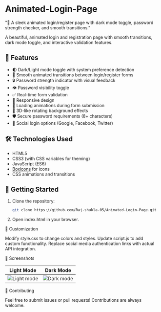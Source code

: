 # Animated-Login-Page
"🌟 A sleek animated login/register page with dark mode toggle, password strength checker, and smooth transitions."

A beautiful, animated login and registration page with smooth transitions, dark mode toggle, and interactive validation features.

## 🎯 Features

- 🌓 Dark/Light mode toggle with system preference detection
- 🔄 Smooth animated transitions between login/register forms
- 🔒 Password strength indicator with visual feedback
- 👁️ Password visibility toggle
- ✅ Real-time form validation
- 📱 Responsive design
- 🚀 Loading animations during form submission
- 🔄 3D-like rotating background effects
- 🛡️ Secure password requirements (8+ characters)
- 📱 Social login options (Google, Facebook, Twitter)

## 🛠️ Technologies Used

- HTML5
- CSS3 (with CSS variables for theming)
- JavaScript (ES6)
- [Boxicons](https://boxicons.com/) for icons
- CSS animations and transitions

## 🚀 Getting Started

1. Clone the repository:
   ```bash
   git clone https://github.com/Raj-shukla-05/Animated-Login-Page.git
2. Open index.html in your browser.

🎨 Customization

Modify style.css to change colors and styles.
Update script.js to add custom functionality.
Replace social media authentication links with actual API integration.

📸 Screenshots
 
| Light Mode | Dark Mode |  
|------------|-----------|  
| ![Light mode](https://github.com/user-attachments/assets/1c327eae-cdac-45a9-9f01-b5917583dd49) | ![Dark mode](https://github.com/user-attachments/assets/4cd26fcd-c759-4d4f-8dba-2f84179dd808) |  

🤝 Contributing

Feel free to submit issues or pull requests! Contributions are always welcome.
